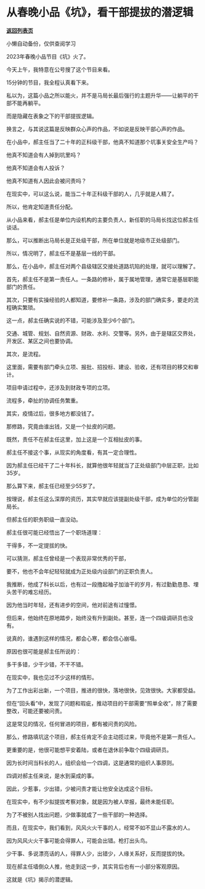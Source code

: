 # 从春晚小品《坑》，看干部提拔的潜逻辑

[**返回列表页**](/gzh/费曼的小茶馆)

小懒自动备份，仅供查阅学习

2023年春晚小品节目《坑》火了。

今天上午，我特意在公号搜了这个节目来看。

15分钟的节目，我全程认真看下来。

私以为，这篇小品之所以能火，并不是马局长最后强行的主题升华——让躺平的干部不能再躺平。

而是隐藏在表象之下的干部提拔逻辑。

  

换言之，与其说这篇是反映群众心声的作品，不如说是反映干部心声的作品。

  

在小品中，郝主任当了二十年的正科级干部，他真不知道那个坑事关安全生产吗？

他真不知道会有人掉到坑里吗？

他真不知道会有人投诉？

他真不知道有人因此会被问责吗？

在现实中，可以这么说，能当二十年正科级干部的人，几乎就是人精了。  

所以，他肯定知道责任分配。

  

从小品来看，郝主任是单位内设机构的主要负责人，新任职的马局长找这位郝主任谈话。

那么，可以推断出马局长是正处级干部，所在单位就是地级市正处级部门。

所以，情况明了，郝主任不是基层一线的干部。

  

那么，在小品中，郝主任对两个县级辖区交接处道路坑陷的处理，就可以理解了。

首先，郝主任不是第一责任人。一条路的修补，属于属地管理，通常它是基层职能部门的责任。

其次，只要有实操经验的人都知道，要修补一条路，涉及的部门确实多，要走的流程确实繁琐。

这一点，郝主任确实说的不错，可能涉及至少6个部门。

交通、城管、规划、自然资源、财政、水利、交警等。另外，由于是辖区交界处，开发区、某区之间也要协调。

  

其次，是流程。

这里面，需要有部门牵头立项、报批、招投标、建设、验收，还有项目的移交和审计。

项目申请过程中，还涉及到财政专项的立项。

流程多，牵扯的协调任务繁重。

其实，疫情过后，很多地方都没钱了。

那修路，究竟由谁出钱，又是一个扯皮的问题。

  

既然，责任不在郝主任这里，加上这是一个互相扯皮的事。

郝主任不接这个事，从现实的角度看，有其一定合理性。

  

因为郝主任已经干了二十年科长，就算他很年轻就当了正处级部门中层正职，比如35岁。

那么算下来，郝主任已经至少55岁了。

  

按理说，郝主任这么深厚的资历，其实早就应该提副处级干部，成为单位的分管副局长。

但郝主任的职务职级一直没动。

郝主任很可能已经悟出了一个职场道理：

干得多，不一定提拔的快。

  

可以猜测，郝主任曾经是一个表现非常优秀的干部，

要不，他也不会年纪轻轻就成为正处级内设部门的正职负责人。

我推断，他成了科长以后，也有过一段撸起袖子加油干的岁月，有过勤勤恳恳、埋头苦干的难忘经历。

因为他当时年轻，还有进步的空间，他对前途有过憧憬。

  

但后来，他始终在原地踏步，始终没有升到副处。甚至，连一个四级调研员也没有。

说真的，谁遇到这样的情况，都会心寒，都会信心崩塌。

原因也很可能是郝主任所说的：

多干多错，少干少错，不干不错。

  

在现实中，我也见过不少这样的情形。

为了工作出彩出新，一个项目，推进的很快，落地很快，见效很快。大家都受益。  

但在“回头看”中，发现了问题和瑕疵，推动项目的干部需要“照单全收”，除了需要整改，可能还要被问责。

这是常见的情况，任何冒进的项目，都有被问责的风险。

  

那么，修路填坑这个项目，郝主任肯定不会主动揽过来，毕竟他不是第一责任人。  

更重要的是，他很可能想平安着陆，或者在退休前争取个四级调研员。

因为长时间当科长的人，组织会给一个四调，这是通常的组织人事原则。

四调对郝主任来说，是水到渠成的事。

因此，少惹事，少出错，少被问责才能让他安全达成这个目标。

  

在现实中，有不少拟提拔考察对象，就是因为被人举报，最终未能任职。

为了不被别人找出问题，少做事就成了一些干部的一种选择。

  

而且，在现实中，我们看到，风风火火干事的人，经常不如不显山不露水的人。

因为风风火火干事可能会得罪人，可能会出错。枪打出头鸟。

少干事、多说漂亮话的人，得罪人少，出错少，人缘关系好，反而提拔的快。

  

现在郝主任墙倒众人推，他走到这一步，其实背后也有一小部分客观原因。

  

这就是《坑》揭示的潜逻辑。

